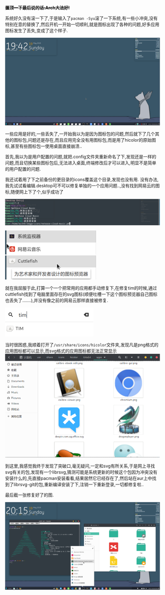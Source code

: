 
~~**置顶一下最后说的话:Arch大法好!**~~

系统好久没有滚一下了,于是输入了``pacman -Syu``滚了一下系统,有一些小冲突,没有特别在意的替换了,然后开机一开始一切顺利,就是图标出现了各种的问题,好多应用图标发生了丢失,变成了这个样子.

![  ](/img/arch-repair/1.png)

一些应用是好的,一些丢失了,一开始我以为是因为图标包的问题,然后就下了几个其他的图标包,问题还是存在,而且应用完全没有用图标包,而是用了hicolor的原始图标,甚至有些图标包一使用桌面直接崩溃..

首先,我以为是用户配置的问题,就把.config文件夹重新命名了下,发现还是一样的问题,而且切换某些图标包后,无法进入桌面,终端修改后才可以进入,明显不是简单的用户配置的问题.

我还试着用了下之前备份的更目录的icons覆盖这个目录,发现也没有用.
没有办法,我先试试看编辑.desktop可不可以修复单独的一个应用问题..,没有找到网易云的图标,随便网上下了个,似乎成功了

![  ](/img/arch-repair/2.png)

![  ](/img/arch-repair/3.png)![  ](/img/arch-repair/4.png)

就在我屈服于此,打算一个一个把常用的应用都手动修复下,在修复tim的时候,通过cuttlefish找到了电脑里面存在的svg图标(顺便吐槽一下这个图标预览器自己图标也丢失了.......),并没有像之前的网易云那样直接被修复.

![  ](/img/arch-repair/7.png)

当时很困惑,我顺着打开了``/usr/share/icons/hicolor``文件夹,发现凡是png格式的应用图标都可以显示,而svg格式的应用图标都无法正常显示
![  ](/img/arch-repair/8.png)

到这里,我感觉我终于发现了突破口,毫无疑问,一定和svg有所关系,于是网上寻找svg有关的包,发现有一个librsvg,猜测可能是系统更新的时候这个包因为冲突没有安装什么的,先直接pacman安装看看,结果居然它已经存在了,然后站在aur上中找到了librsvg-git的包,重新编译安装了下,注销一下重新登录,一切都修复啦..

最后截一张修复好了的图.

![ ](/img/arch-repair/9.png)